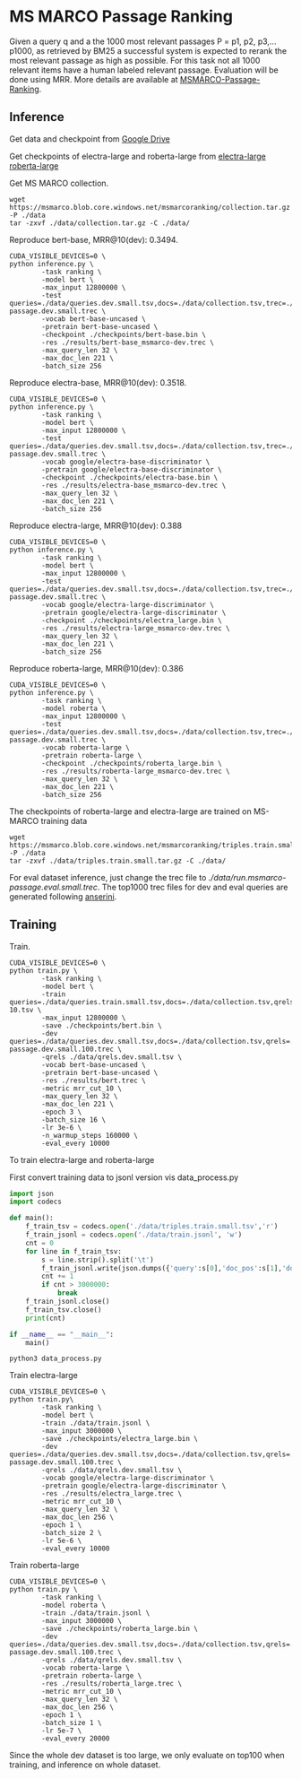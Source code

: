 # MS MARCO Passage Ranking
Given a query q and a the 1000 most relevant passages P = p1, p2, p3,... p1000, as retrieved by BM25 a successful system is expected to rerank the most relevant passage as high as possible. For this task not all 1000 relevant items have a human labeled relevant passage. Evaluation will be done using MRR. More details are available at [MSMARCO-Passage-Ranking](https://github.com/microsoft/MSMARCO-Passage-Ranking).

## Inference

Get data and checkpoint from [Google Drive](https://drive.google.com/drive/folders/1w8_8kFlQaIsi-zfbh6yBaPGpK3_vLAZ6?usp=sharing)

Get checkpoints of electra-large and roberta-large from [electra-large](https://drive.google.com/file/d/1e0FUHuzE4sEzWvoXLmcowY9P3_c6N1sk/view?usp=sharing) [roberta-large](https://drive.google.com/file/d/1fUBSSaYgYwKU6muKWqfsnAUCI98SUbpQ/view?usp=sharing)

Get MS MARCO collection.

```
wget https://msmarco.blob.core.windows.net/msmarcoranking/collection.tar.gz -P ./data
tar -zxvf ./data/collection.tar.gz -C ./data/
```

Reproduce bert-base, MRR@10(dev): 0.3494.

```
CUDA_VISIBLE_DEVICES=0 \
python inference.py \
        -task ranking \
        -model bert \
        -max_input 12800000 \
        -test queries=./data/queries.dev.small.tsv,docs=./data/collection.tsv,trec=./data/run.msmarco-passage.dev.small.trec \
        -vocab bert-base-uncased \
        -pretrain bert-base-uncased \
        -checkpoint ./checkpoints/bert-base.bin \
        -res ./results/bert-base_msmarco-dev.trec \
        -max_query_len 32 \
        -max_doc_len 221 \
        -batch_size 256
```

Reproduce electra-base, MRR@10(dev): 0.3518.

```
CUDA_VISIBLE_DEVICES=0 \
python inference.py \
        -task ranking \
        -model bert \
        -max_input 12800000 \
        -test queries=./data/queries.dev.small.tsv,docs=./data/collection.tsv,trec=./data/run.msmarco-passage.dev.small.trec \
        -vocab google/electra-base-discriminator \
        -pretrain google/electra-base-discriminator \
        -checkpoint ./checkpoints/electra-base.bin \
        -res ./results/electra-base_msmarco-dev.trec \
        -max_query_len 32 \
        -max_doc_len 221 \
        -batch_size 256
```

Reproduce electra-large, MRR@10(dev): 0.388

```
CUDA_VISIBLE_DEVICES=0 \
python inference.py \
        -task ranking \
        -model bert \
        -max_input 12800000 \
        -test queries=./data/queries.dev.small.tsv,docs=./data/collection.tsv,trec=./data/run.msmarco-passage.dev.small.trec \
        -vocab google/electra-large-discriminator \
        -pretrain google/electra-large-discriminator \
        -checkpoint ./checkpoints/electra_large.bin \
        -res ./results/electra-large_msmarco-dev.trec \
        -max_query_len 32 \
        -max_doc_len 221 \
        -batch_size 256
```

Reproduce roberta-large, MRR@10(dev): 0.386

```
CUDA_VISIBLE_DEVICES=0 \
python inference.py \
        -task ranking \
        -model roberta \
        -max_input 12800000 \
        -test queries=./data/queries.dev.small.tsv,docs=./data/collection.tsv,trec=./data/run.msmarco-passage.dev.small.trec \
        -vocab roberta-large \
        -pretrain roberta-large \
        -checkpoint ./checkpoints/roberta_large.bin \
        -res ./results/roberta-large_msmarco-dev.trec \
        -max_query_len 32 \
        -max_doc_len 221 \
        -batch_size 256
```

The checkpoints of roberta-large and electra-large are trained on MS-MARCO training data

```
wget https://msmarco.blob.core.windows.net/msmarcoranking/triples.train.small.tar.gz -P ./data
tar -zxvf ./data/triples.train.small.tar.gz -C ./data/ 
```

For eval dataset inference, just change the trec file to *./data/run.msmarco-passage.eval.small.trec*. The top1000 trec files for dev and eval queries are generated following [anserini](https://github.com/castorini/anserini/blob/master/docs/experiments-msmarco-passage.md).

## Training

Train.

```
CUDA_VISIBLE_DEVICES=0 \
python train.py \
        -task ranking \
        -model bert \
        -train  queries=./data/queries.train.small.tsv,docs=./data/collection.tsv,qrels=./data/qrels.train.tsv,trec=./data/trids_bm25_marco-10.tsv \
        -max_input 12800000 \
        -save ./checkpoints/bert.bin \
        -dev queries=./data/queries.dev.small.tsv,docs=./data/collection.tsv,qrels=./data/qrels.dev.small.tsv,trec=./data/run.msmarco-passage.dev.small.100.trec \
        -qrels ./data/qrels.dev.small.tsv \
        -vocab bert-base-uncased \
        -pretrain bert-base-uncased \
        -res ./results/bert.trec \
        -metric mrr_cut_10 \
        -max_query_len 32 \
        -max_doc_len 221 \
        -epoch 3 \
        -batch_size 16 \
        -lr 3e-6 \
        -n_warmup_steps 160000 \
        -eval_every 10000
```

To train electra-large and roberta-large

First convert training data to jsonl version vis data_process.py

```python
import json
import codecs

def main():
    f_train_tsv = codecs.open('./data/triples.train.small.tsv','r')
    f_train_jsonl = codecs.open('./data/train.jsonl', 'w')
    cnt = 0
    for line in f_train_tsv:
        s = line.strip().split('\t')
        f_train_jsonl.write(json.dumps({'query':s[0],'doc_pos':s[1],'doc_neg':s[2]}) + '\n')
        cnt += 1
        if cnt > 3000000:
            break
    f_train_jsonl.close()
    f_train_tsv.close()
    print(cnt)

if __name__ == "__main__":
    main()
```

```
python3 data_process.py
```

 Train electra-large

```
CUDA_VISIBLE_DEVICES=0 \
python train.py\
        -task ranking \
        -model bert \
        -train ./data/train.jsonl \
        -max_input 3000000 \
        -save ./checkpoints/electra_large.bin \
        -dev queries=./data/queries.dev.small.tsv,docs=./data/collection.tsv,qrels=./data/qrels.dev.small.tsv,trec=./data/run.msmarco-passage.dev.small.100.trec \
        -qrels ./data/qrels.dev.small.tsv \
        -vocab google/electra-large-discriminator \
        -pretrain google/electra-large-discriminator \
        -res ./results/electra_large.trec \
        -metric mrr_cut_10 \
        -max_query_len 32 \
        -max_doc_len 256 \
        -epoch 1 \
        -batch_size 2 \
        -lr 5e-6 \
        -eval_every 10000
```

Train roberta-large

```
CUDA_VISIBLE_DEVICES=0 \
python train.py \
        -task ranking \
        -model roberta \
        -train ./data/train.jsonl \
        -max_input 3000000 \
        -save ./checkpoints/roberta_large.bin \
        -dev queries=./data/queries.dev.small.tsv,docs=./data/collection.tsv,qrels=./data/qrels.dev.small.tsv,trec=./data/run.msmarco-passage.dev.small.100.trec \
        -qrels ./data/qrels.dev.small.tsv \
        -vocab roberta-large \
        -pretrain roberta-large \
        -res ./results/roberta_large.trec \
        -metric mrr_cut_10 \
        -max_query_len 32 \
        -max_doc_len 256 \
        -epoch 1 \
        -batch_size 1 \
        -lr 5e-7 \
        -eval_every 20000
```



Since the whole dev dataset is too large, we only evaluate on top100 when training, and inference on whole dataset.
